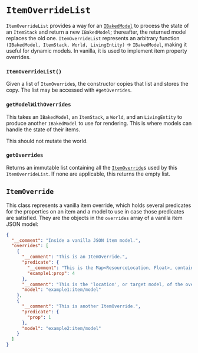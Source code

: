 `ItemOverrideList`
==================

`ItemOverrideList` provides a way for an [`IBakedModel`][baked] to process the state of an `ItemStack` and return a new `IBakedModel`; thereafter, the returned model replaces the old one. `ItemOverrideList` represents an arbitrary function `(IBakedModel, ItemStack, World, LivingEntity)` → `IBakedModel`, making it useful for dynamic models. In vanilla, it is used to implement item property overrides.

### `ItemOverrideList()`

Given a list of `ItemOverride`s, the constructor copies that list and stores the copy. The list may be accessed with `#getOverrides`.

### `getModelWithOverrides`

This takes an `IBakedModel`, an `ItemStack`, a `World`, and an `LivingEntity` to produce another `IBakedModel` to use for rendering. This is where models can handle the state of their items.

This should not mutate the world.

### `getOverrides`

Returns an immutable list containing all the [`ItemOverride`][override]s used by this `ItemOverrideList`. If none are applicable, this returns the empty list.

## `ItemOverride`

This class represents a vanilla item override, which holds several predicates for the properties on an item and a model to use in case those predicates are satisfied. They are the objects in the `overrides` array of a vanilla item JSON model:

```json
{
  "__comment": "Inside a vanilla JSON item model.",
  "overrides": [
    {
      "__comment": "This is an ItemOverride.",
      "predicate": {
        "__comment": "This is the Map<ResourceLocation, Float>, containing the names of properties and their minimum values.",
        "example1:prop": 4
      },
      "__comment": "This is the 'location', or target model, of the override, which is used if the predicate above matches.",
      "model": "example1:item/model"
    },
    {
      "__comment": "This is another ItemOverride.",
      "predicate": {
        "prop": 1
      },
      "model": "example2:item/model"
    }
  ]
}
```

[baked]: ibakedmodel.md
[override]: #itemoverride
